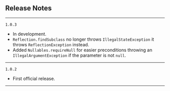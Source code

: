 ## Release Notes


---

`1.0.3`

- In development.
- `Reflection.findSubclass` no longer throws `IllegalStateException` it throws `ReflectionException` instead.
- Added `Nullables.requireNull` for easier preconditions throwing an `IllegalArgumentException` if the parameter is not `null`.

---

`1.0.2`

- First official release.

---


